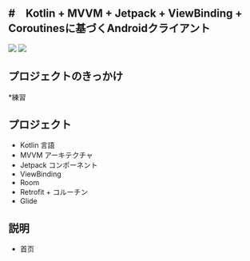 #　Kotlin + MVVM + Jetpack + ViewBinding + Coroutinesに基づくAndroidクライアント
-------------------
![](https://img.shields.io/badge/MVVM-Jetpack-orange.svg)
![](https://img.shields.io/hexpm/l/plug.svg)

## プロジェクトのきっかけ
*練習

## プロジェクト
* Kotlin 言語
* MVVM アーキテクチャ
* Jetpack コンポーネント
* ViewBinding
* Room 
* Retrofit + コルーチン 
* Glide 


## 説明
* 首页
 


